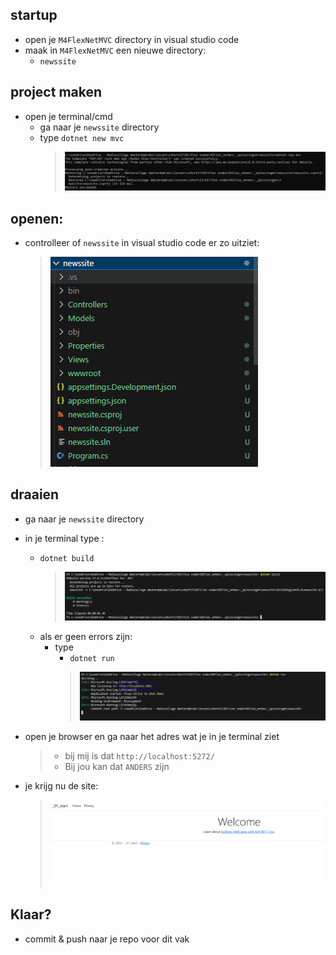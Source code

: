 ## startup

- open je `M4FlexNetMVC` directory in visual studio code
- maak in `M4FlexNetMVC` een nieuwe directory:
    - `newssite`

## project maken
- open je terminal/cmd
    - ga naar je `newssite` directory
    - type `dotnet new mvc`
        > ![](img/newproject.PNG)


## openen:

- controlleer of `newssite` in visual studio code er zo uitziet:
    > ![](img/macvisual.PNG)

## draaien

- ga naar je `newssite` directory
- in je terminal type :
    - `dotnet build`
        > ![](img/build.PNG)
    - als er geen errors zijn:
        - type
            - `dotnet run`
            > ![](img/run.PNG)

- open je browser en ga naar het adres wat je in je terminal ziet
    > - bij mij is dat `http://localhost:5272/`
    > - Bij jou kan dat `ANDERS` zijn

- je krijg nu de site:
    > ![](img/site.PNG)

## Klaar?


- commit & push naar je repo voor dit vak

